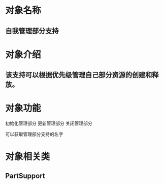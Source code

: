 # 对象名称
## 自我管理部分支持

# 对象介绍
## 该支持可以根据优先级管理自己部分资源的创建和释放。

# 对象功能

初始化管理部分
更新管理部分
关闭管理部分

可以获取管理部分支持的名字

# 对象相关类
## PartSupport
